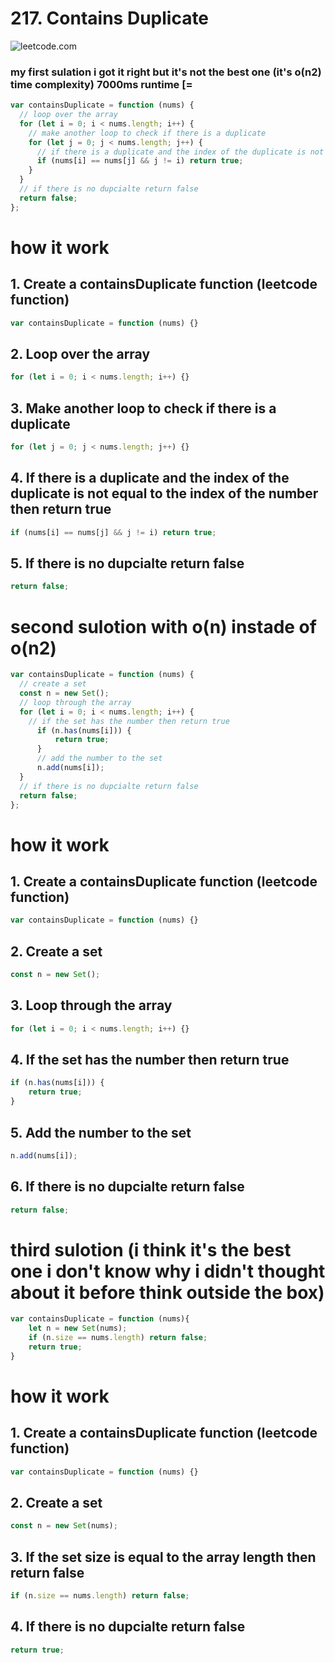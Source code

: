 # 217. Contains Duplicate

![leetcode.com](https://leetcode.com/problems/contains-duplicate/)

###  my first sulation  i got it right but it's not the best one (it's o(n2) time complexity) 7000ms runtime [=

```js
var containsDuplicate = function (nums) {
  // loop over the array
  for (let i = 0; i < nums.length; i++) {
    // make another loop to check if there is a duplicate
    for (let j = 0; j < nums.length; j++) {
      // if there is a duplicate and the index of the duplicate is not equal to the index of the number then return true
      if (nums[i] == nums[j] && j != i) return true;      
    }
  }
  // if there is no dupcialte return false
  return false;
};
```
# how it work 
## 1. Create a containsDuplicate function (leetcode function)
```js
var containsDuplicate = function (nums) {}
```
## 2. Loop over the array
```js
for (let i = 0; i < nums.length; i++) {}
```
## 3. Make another loop to check if there is a duplicate
```js
for (let j = 0; j < nums.length; j++) {}
```
## 4. If there is a duplicate and the index of the duplicate is not equal to the index of the number then return true
```js
if (nums[i] == nums[j] && j != i) return true;
```
## 5. If there is no dupcialte return false
```js
return false;
```
# second sulotion with o(n) instade of o(n2) 
```js
var containsDuplicate = function (nums) {
  // create a set
  const n = new Set();
  // loop through the array
  for (let i = 0; i < nums.length; i++) {
    // if the set has the number then return true
      if (n.has(nums[i])) {
          return true;
      }
      // add the number to the set
      n.add(nums[i]);
  }
  // if there is no dupcialte return false
  return false;
};
```
# how it work
## 1. Create a containsDuplicate function (leetcode function)
```js
var containsDuplicate = function (nums) {}
```
## 2. Create a set
```js
const n = new Set();
```
## 3. Loop through the array
```js
for (let i = 0; i < nums.length; i++) {}
```
## 4. If the set has the number then return true
```js
if (n.has(nums[i])) {
    return true;
}
```
## 5. Add the number to the set
```js
n.add(nums[i]);
```
## 6. If there is no dupcialte return false
```js
return false;
```
# third sulotion (i think it's the best one i don't know why i didn't thought about it before think outside the box)
```js
var containsDuplicate = function (nums){
    let n = new Set(nums);
    if (n.size == nums.length) return false;
    return true;
}
```
# how it work
## 1. Create a containsDuplicate function (leetcode function)
```js
var containsDuplicate = function (nums) {}
```
## 2. Create a set
```js
const n = new Set(nums);
```
## 3. If the set size is equal to the array length then return false
```js
if (n.size == nums.length) return false;
```
## 4. If there is no dupcialte return false
```js
return true;
```
